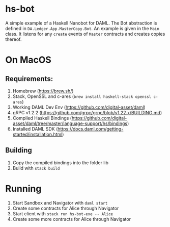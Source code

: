 # hs-bot

A simple example of a Haskell Nanobot for DAML. The Bot abstraction is defined in `DA.Ledger.App.MasterCopy.Bot`. An
example is given in the `Main` class. It listens for any `create` events of `Master` contracts and creates copies thereof.

# On MacOS

## Requirements:

1. Homebrew (https://brew.sh/)
1. Stack, OpenSSL and c-ares (`brew install haskell-stack openssl c-ares`)
1. Working DAML Dev Env (https://github.com/digital-asset/daml)
1. gRPC v1.2.2 (https://github.com/grpc/grpc/blob/v1.22.x/BUILDING.md)
1. Compiled Haskell Bindings (https://github.com/digital-asset/daml/tree/master/language-support/hs/bindings)
1. Installed DAML SDK (https://docs.daml.com/getting-started/installation.html)

## Building

1. Copy the compiled bindings into the folder lib
2. Build with `stack build`


# Running

1. Start Sandbox and Navigator with `daml start`
1. Create some contracts for Alice through Navigator
1. Start client with `stack run hs-bot-exe -- Alice`
1. Create some more contracts for Alice through Navigator